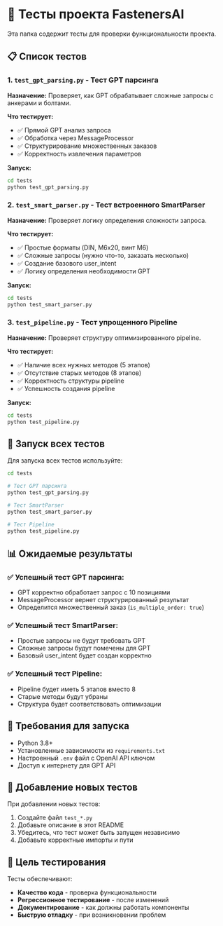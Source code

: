 # 🧪 Тесты проекта FastenersAI

Эта папка содержит тесты для проверки функциональности проекта.

## 📋 Список тестов

### 1. `test_gpt_parsing.py` - Тест GPT парсинга
**Назначение:** Проверяет, как GPT обрабатывает сложные запросы с анкерами и болтами.

**Что тестирует:**
- ✅ Прямой GPT анализ запроса
- ✅ Обработка через MessageProcessor
- ✅ Структурирование множественных заказов
- ✅ Корректность извлечения параметров

**Запуск:**
```bash
cd tests
python test_gpt_parsing.py
```

### 2. `test_smart_parser.py` - Тест встроенного SmartParser
**Назначение:** Проверяет логику определения сложности запроса.

**Что тестирует:**
- ✅ Простые форматы (DIN, M6x20, винт M6)
- ✅ Сложные запросы (нужно что-то, заказать несколько)
- ✅ Создание базового user_intent
- ✅ Логику определения необходимости GPT

**Запуск:**
```bash
cd tests
python test_smart_parser.py
```

### 3. `test_pipeline.py` - Тест упрощенного Pipeline
**Назначение:** Проверяет структуру оптимизированного pipeline.

**Что тестирует:**
- ✅ Наличие всех нужных методов (5 этапов)
- ✅ Отсутствие старых методов (8 этапов)
- ✅ Корректность структуры pipeline
- ✅ Успешность создания pipeline

**Запуск:**
```bash
cd tests
python test_pipeline.py
```

## 🚀 Запуск всех тестов

Для запуска всех тестов используйте:

```bash
cd tests

# Тест GPT парсинга
python test_gpt_parsing.py

# Тест SmartParser
python test_smart_parser.py

# Тест Pipeline
python test_pipeline.py
```

## 📊 Ожидаемые результаты

### ✅ Успешный тест GPT парсинга:
- GPT корректно обработает запрос с 10 позициями
- MessageProcessor вернет структурированный результат
- Определится множественный заказ (`is_multiple_order: true`)

### ✅ Успешный тест SmartParser:
- Простые запросы не будут требовать GPT
- Сложные запросы будут помечены для GPT
- Базовый user_intent будет создан корректно

### ✅ Успешный тест Pipeline:
- Pipeline будет иметь 5 этапов вместо 8
- Старые методы будут убраны
- Структура будет соответствовать оптимизации

## 🔧 Требования для запуска

- Python 3.8+
- Установленные зависимости из `requirements.txt`
- Настроенный `.env` файл с OpenAI API ключом
- Доступ к интернету для GPT API

## 📝 Добавление новых тестов

При добавлении новых тестов:

1. Создайте файл `test_*.py`
2. Добавьте описание в этот README
3. Убедитесь, что тест может быть запущен независимо
4. Добавьте корректные импорты и пути

## 🎯 Цель тестирования

Тесты обеспечивают:
- **Качество кода** - проверка функциональности
- **Регрессионное тестирование** - после изменений
- **Документирование** - как должны работать компоненты
- **Быструю отладку** - при возникновении проблем
